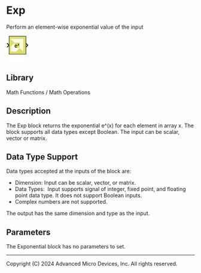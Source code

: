 # Exp

Perform an element-wise exponential value of the input

![](./Images/block.png)

## Library

Math Functions / Math Operations

## Description

The Exp block returns the exponential e^(x) for each element in
array x. The block supports all data types except Boolean. The input
can be scalar, vector or matrix.

## Data Type Support

Data types accepted at the inputs of the block are:

- Dimension: Input can be scalar, vector, or matrix.
- Data Types:  Input supports signal of integer, fixed point, and
  floating point data type. It does not support Boolean inputs.
- Complex numbers are not supported.

The output has the same dimension and type as the input.

## Parameters

The Exponential block has no parameters to set.

--------------
Copyright (C) 2024 Advanced Micro Devices, Inc.
All rights reserved.
